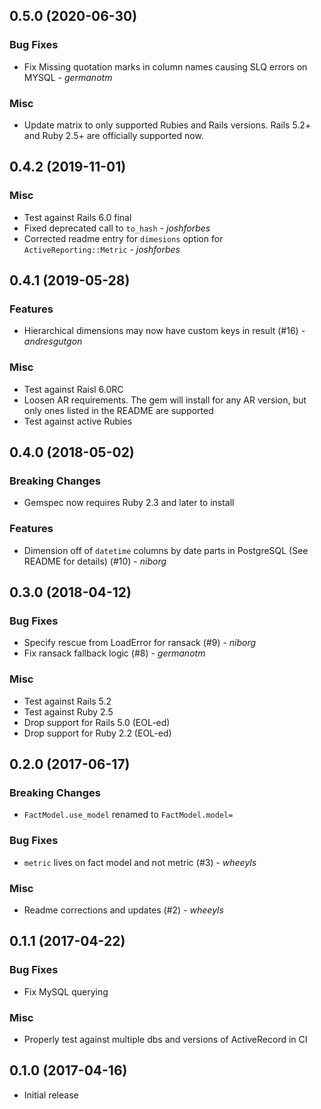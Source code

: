 ## 0.5.0 (2020-06-30)

### Bug Fixes

* Fix Missing quotation marks in column names causing SLQ errors on MYSQL - *germanotm*

### Misc

* Update matrix to only supported Rubies and Rails versions. Rails 5.2+ and Ruby 2.5+ are officially supported now.

## 0.4.2 (2019-11-01)

### Misc

* Test against Rails 6.0 final
* Fixed deprecated call to `to_hash` - *joshforbes*
* Corrected readme entry for `dimesions` option for `ActiveReporting::Metric` - *joshforbes*

## 0.4.1 (2019-05-28)

### Features

* Hierarchical dimensions may now have custom keys in result (#16) - *andresgutgon*

### Misc

* Test against Raisl 6.0RC
* Loosen AR requirements. The gem will install for any AR version, but only ones listed in the README are supported
* Test against active Rubies

## 0.4.0 (2018-05-02)

### Breaking Changes

* Gemspec now requires Ruby 2.3 and later to install

### Features

* Dimension off of `datetime` columns by date parts in PostgreSQL (See README for details) (#10) - *niborg*

## 0.3.0 (2018-04-12)

### Bug Fixes

* Specify rescue from LoadError for ransack (#9) - *niborg*
* Fix ransack fallback logic (#8) - *germanotm*

### Misc

* Test against Rails 5.2
* Test against Ruby 2.5
* Drop support for Rails 5.0 (EOL-ed)
* Drop support for Ruby 2.2 (EOL-ed)

## 0.2.0 (2017-06-17)

### Breaking Changes

* `FactModel.use_model` renamed to `FactModel.model=`

### Bug Fixes

* `metric` lives on fact model and not metric (#3) - *wheeyls*

### Misc

* Readme corrections and updates (#2) - *wheeyls*

## 0.1.1 (2017-04-22)

### Bug Fixes

* Fix MySQL querying

### Misc

* Properly test against multiple dbs and versions of ActiveRecord in CI

## 0.1.0 (2017-04-16)

* Initial release
